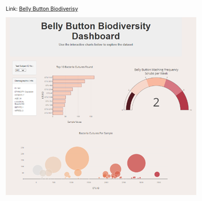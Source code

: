 Link: [Belly Button Biodiverisy](https://github.com/frlinh/frlinh.github.io.git)

![bbbiodiversity](https://github.com/frlinh/belly-button-biodiversity/blob/cfa3f23e76c9a0e4f622e8b3403f68b8f52e3b34/static/images/bbbiodiversity.png)
